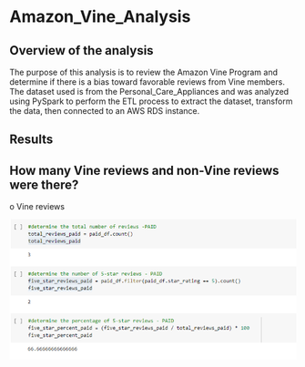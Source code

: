 # Amazon_Vine_Analysis

## Overview of the analysis
The purpose of this analysis is to review the Amazon Vine Program and determine if there is a bias toward favorable reviews from Vine members.
The dataset used is from the Personal_Care_Appliances and was analyzed using PySpark to perform the ETL process to extract the dataset, transform the data, then connected to an AWS RDS instance.

## Results

## How many Vine reviews and non-Vine reviews were there?

 o Vine reviews	

![Vine and non vine reviews](https://github.com/amburu4159/Amazon_Vine_Analysis/blob/main/images/vine%20reviews%20-%20paid.PNG)